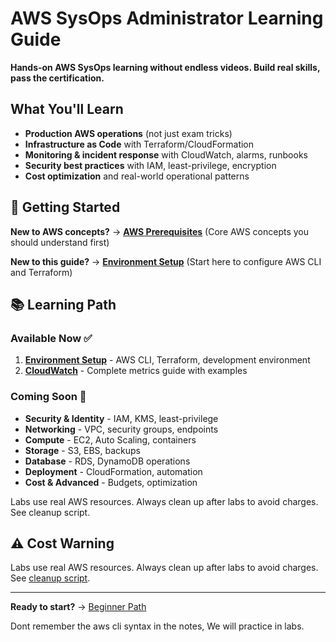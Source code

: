# AWS SysOps Administrator Learning Guide

**Hands-on AWS SysOps learning without endless videos. Build real skills, pass the certification.**

<!-- ## Quick Start

1. **New to AWS?** → [Beginner Path](docs/START_HERE.md) (3-5 hours to productive)
2. **Have AWS experience?** → [Roadmap](roadmap.md) (jump to gaps)
3. **Ready to build?** → [Projects](projects/) (showcase-ready deployments) -->

## What You'll Learn

- **Production AWS operations** (not just exam tricks)
- **Infrastructure as Code** with Terraform/CloudFormation
- **Monitoring & incident response** with CloudWatch, alarms, runbooks
- **Security best practices** with IAM, least-privilege, encryption
- **Cost optimization** and real-world operational patterns

## 🚀 Getting Started

**New to AWS concepts?** → [**AWS Prerequisites**](docs/prerequisites.md) (Core AWS concepts you should understand first)

**New to this guide?** → [**Environment Setup**](chapters/00-configuration/setting-up-environment.md) (Start here to configure AWS CLI and Terraform)

## 📚 Learning Path

### Available Now ✅
1. [**Environment Setup**](chapters/00-configuration/) - AWS CLI, Terraform, development environment
1. [**CloudWatch**](chapters/01-monitoring/README.md) - Complete metrics guide with examples

### Coming Soon 🚧
- **Security & Identity** - IAM, KMS, least-privilege
- **Networking** - VPC, security groups, endpoints
- **Compute** - EC2, Auto Scaling, containers
- **Storage** - S3, EBS, backups
- **Database** - RDS, DynamoDB operations
- **Deployment** - CloudFormation, automation
- **Cost & Advanced** - Budgets, optimization


Labs use real AWS resources. Always clean up after labs to avoid charges. See cleanup script. 
<!-- ### Hands-on Projects
- [**Observability Baseline**](projects/observability-baseline/) - Start here for monitoring setup -->

<!-- ## 🎯 Track Progress

Use [Progress Tracker](progress_tracker/README.md) to mark completed chapters and labs. -->

## ⚠️ Cost Warning

Labs use real AWS resources. Always clean up after labs to avoid charges. See [cleanup script](resources/scripts/aws_resource_cleanup.sh).

---

**Ready to start?** → [Beginner Path](docs/START_HERE.md)



Dont remember the aws cli syntax in the notes, We will practice in labs.